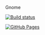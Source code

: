 Gnome

[![Build status](https://ci.appveyor.com/api/projects/status/cc9ucwv3th7vo0tg?svg=true)](https://ci.appveyor.com/project/ElizabethKorn/gnome1)

[![GitHub Pages](https://badgen.net/badge/GitHub%20Pages/Live/green)](https://elizabethkorn.github.io/gnome1/)